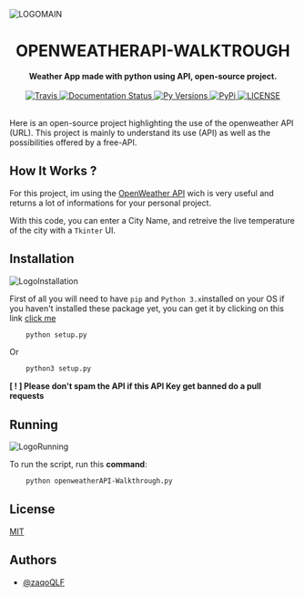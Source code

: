 
![LOGOMAIN](https://i.ibb.co/DtNfdTM/Background-23.png)

<h1 align="center">OPENWEATHERAPI-WALKTROUGH</h1>

<div align="center">
  <strong>Weather App made with python using API, open-source project.</strong>
  <br>
  <br>

  <a href="https://travis-ci.com/kyb3r/dhooks">
    <img src="https://img.shields.io/travis/com/kyb3r/dhooks/master.svg?style=for-the-badge&colorB=06D6A0" alt="Travis" />
  </a>
  
  <a href="https://test-dhooks-doc.readthedocs.io/en/latest/?badge=latest">
    <img src="https://img.shields.io/readthedocs/dhooks.svg?style=for-the-badge&colorB=E8BE5D" alt="Documentation Status" />
  </a>

  <a href="https://github.com/kyb3r/dhooks/">
    <img src="https://img.shields.io/pypi/pyversions/dhooks.svg?style=for-the-badge&colorB=F489A3" alt="Py Versions" />
  </a>

  <a href="https://pypi.org/project/dhooks/">
    <img src="https://img.shields.io/pypi/v/dhooks.svg?style=for-the-badge&colorB=61829F" alt="PyPi" />
  </a>

  <a href="https://github.com/kyb3r/dhooks/blob/master/LICENSE">
    <img src="https://img.shields.io/github/license/kyb3r/dhooks.svg?style=for-the-badge&colorB=7289DA" alt="LICENSE" />
  </a>
</div>
<br>

Here is an open-source project highlighting the use of the openweather API (URL). This project is mainly to understand its use (API) as well as the possibilities offered by a free-API.

## How It Works ?

For this project, im using the [OpenWeather API](https://openweathermap.org/api) wich is very useful and returns a lot of informations for your personal project.

With this code, you can enter a City Name, and retreive the live temperature of the city with a `Tkinter` UI.

## Installation

![LogoInstallation](https://i.ibb.co/vk7tPLH/Screenshot-2022-05-28-at-1-03-53-AM.png)

First of all you will need to have `pip` and `Python 3.x`installed on your OS if you haven't installed these package yet, you can get it by clicking on this link [click me](https://www.python.org/downloads/)

```bash
    python setup.py
```
Or
```bash
    python3 setup.py
```

**[ ! ] Please don't spam the API if this API Key get banned do a pull requests**

## Running

![LogoRunning](https://i.ibb.co/mcz4F8z/Screenshot-2022-05-28-at-1-04-44-AM.png)

To run the script, run this **command**:

```bash
    python openweatherAPI-Walkthrough.py
```








## License

[MIT](https://choosealicense.com/licenses/mit/)


## Authors

- [@zaqoQLF](https://www.github.com/zaqoQLF)

